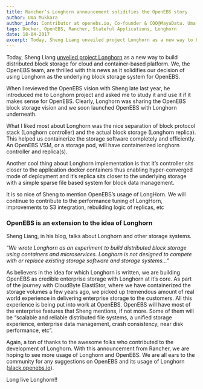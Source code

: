 ```yaml
---
title: Rancher’s Longhorn announcement solidifies the OpenEBS story
author: Uma Mukkara
author_info: Contributor at openebs.io, Co-founder & COO@MayaData. Uma led product development in the early days of MayaData (CloudByte).
tags: Docker, OpenEBS, Rancher, Stateful Applications, Longhorn
date: 18-04-2017
excerpt: Today, Sheng Liang unveiled project Longhorn as a new way to build distributed block storage for cloud and container-based platform.
---
```


Today, Sheng Liang [unveiled project Longhorn](http://rancher.com/microservices-block-storage/) as a new way to build distributed block storage for cloud and container-based platform. We, the OpenEBS team, are thrilled with this news as it solidifies our decision of using Longhorn as the underlying block storage system for OpenEBS.

When I reviewed the OpenEBS vision with Sheng late last year, he introduced me to Longhorn project and asked me to study it and use it if it makes sense for OpenEBS. Clearly, Longhorn was sharing the OpenEBS block storage vision and we soon launched OpenEBS with Longhorn underneath.

What I liked most about Longhorn was the nice separation of block protocol stack (Longhorn controller) and the actual block storage (Longhorn replica). This helped us containerize the storage software completely and efficiently. An OpenEBS VSM, or a storage pod, will have containerized longhorn controller and replica(s).

Another cool thing about Longhorn implementation is that it’s controller sits closer to the application docker containers thus enabling hyper-converged mode of deployment and it’s replica sits closer to the underlying storage with a simple sparse file based system for block data management.

It is so nice of Sheng to mention OpenEBS’s usage of LongHorn. We will continue to contribute to the performance tuning of LongHorn, improvements to S3 integration, rebuilding logic of replicas, etc

### OpenEBS is an extension to the idea of Longhorn

Sheng Liang, in his blog, talks about Longhorn and other storage systems.

“*We wrote Longhorn as an experiment to build distributed block storage using containers and microservices. Longhorn is not designed to compete with or replace existing storage software and storage systems…”*

As believers in the idea for which Longhorn is written, we are building OpenEBS as credible enterprise storage with Longhorn at it’s core. As part of the journey with CloudByte ElastiStor, where we have containerized the storage volumes a few years ago, we picked up tremendous amount of real world experience in delivering enterprise storage to the customers. All this experience is being put into work at OpenEBS. OpenEBS will have most of the enterprise features that Sheng mentions, if not more. Some of them will be “scalable and reliable distributed file systems, a unified storage experience, enterprise data management, crash consistency, near disk performance, etc”.

Again, a ton of thanks to the awesome folks who contributed to the development of Longhorn. With this announcement from Rancher, we are hoping to see more usage of Longhorn and OpenEBS. We are all ears to the community for any suggestions on OpenEBS and its usage of Longhorn ([slack.openebs.io](http://slack.openebs.io)).

Long live Longhorn!!
